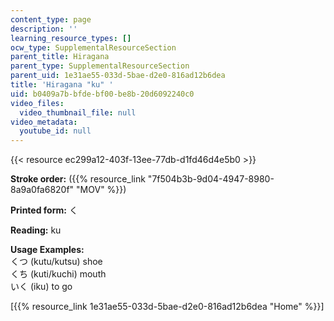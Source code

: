```yaml
---
content_type: page
description: ''
learning_resource_types: []
ocw_type: SupplementalResourceSection
parent_title: Hiragana
parent_type: SupplementalResourceSection
parent_uid: 1e31ae55-033d-5bae-d2e0-816ad12b6dea
title: 'Hiragana "ku" '
uid: b0409a7b-bfde-bf00-be8b-20d6092240c0
video_files:
  video_thumbnail_file: null
video_metadata:
  youtube_id: null
---
```


{{< resource ec299a12-403f-13ee-77db-d1fd46d4e5b0 >}}

**Stroke order:** ({{% resource_link "7f504b3b-9d04-4947-8980-8a9a0fa6820f" "MOV" %}})

**Printed form:** く

**Reading:** ku

**Usage Examples:**  
くつ (kutu/kutsu) shoe  
くち (kuti/kuchi) mouth  
いく (iku) to go

  
\[{{% resource_link 1e31ae55-033d-5bae-d2e0-816ad12b6dea "Home" %}}\]